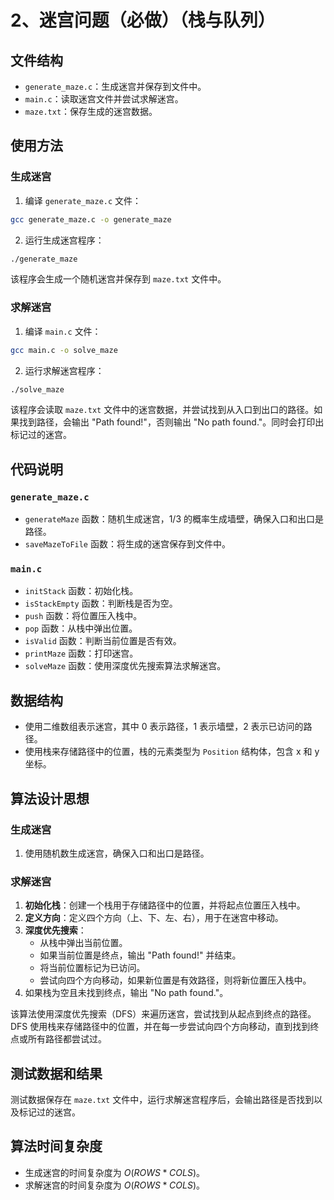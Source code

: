 # 2、迷宫问题（必做）（栈与队列）

## 文件结构

- `generate_maze.c`：生成迷宫并保存到文件中。
- `main.c`：读取迷宫文件并尝试求解迷宫。
- `maze.txt`：保存生成的迷宫数据。

## 使用方法

### 生成迷宫

1. 编译 `generate_maze.c` 文件：
```sh
gcc generate_maze.c -o generate_maze
```

2. 运行生成迷宫程序：
```sh
./generate_maze
```

   该程序会生成一个随机迷宫并保存到 `maze.txt` 文件中。

### 求解迷宫

1. 编译 `main.c` 文件：
```sh
gcc main.c -o solve_maze
```

2. 运行求解迷宫程序：
```sh
./solve_maze
```

   该程序会读取 `maze.txt` 文件中的迷宫数据，并尝试找到从入口到出口的路径。如果找到路径，会输出 "Path found!"，否则输出 "No path found."。同时会打印出标记过的迷宫。

## 代码说明

### `generate_maze.c`

- `generateMaze` 函数：随机生成迷宫，1/3 的概率生成墙壁，确保入口和出口是路径。
- `saveMazeToFile` 函数：将生成的迷宫保存到文件中。

### `main.c`

- `initStack` 函数：初始化栈。
- `isStackEmpty` 函数：判断栈是否为空。
- `push` 函数：将位置压入栈中。
- `pop` 函数：从栈中弹出位置。
- `isValid` 函数：判断当前位置是否有效。
- `printMaze` 函数：打印迷宫。
- `solveMaze` 函数：使用深度优先搜索算法求解迷宫。

## 数据结构

- 使用二维数组表示迷宫，其中 0 表示路径，1 表示墙壁，2 表示已访问的路径。
- 使用栈来存储路径中的位置，栈的元素类型为 `Position` 结构体，包含 x 和 y 坐标。

## 算法设计思想

### 生成迷宫

1. 使用随机数生成迷宫，确保入口和出口是路径。

### 求解迷宫

1. **初始化栈**：创建一个栈用于存储路径中的位置，并将起点位置压入栈中。
2. **定义方向**：定义四个方向（上、下、左、右），用于在迷宫中移动。
3. **深度优先搜索**：
   - 从栈中弹出当前位置。
   - 如果当前位置是终点，输出 "Path found!" 并结束。
   - 将当前位置标记为已访问。
   - 尝试向四个方向移动，如果新位置是有效路径，则将新位置压入栈中。
4. 如果栈为空且未找到终点，输出 "No path found."。

该算法使用深度优先搜索（DFS）来遍历迷宫，尝试找到从起点到终点的路径。DFS 使用栈来存储路径中的位置，并在每一步尝试向四个方向移动，直到找到终点或所有路径都尝试过。

## 测试数据和结果

测试数据保存在 `maze.txt` 文件中，运行求解迷宫程序后，会输出路径是否找到以及标记过的迷宫。

## 算法时间复杂度

- 生成迷宫的时间复杂度为 $O(ROWS * COLS)$。
- 求解迷宫的时间复杂度为 $O(ROWS * COLS)$。